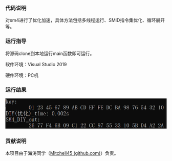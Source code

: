 ### 代码说明

对sm4进行了优化加速，具体方法包括多线程运行、SMID指令集优化、循环展开等。

### 运行指导

将源码clone到本地运行main函数即可运行。

软件环境：Visual Studio 2019

硬件环境：PC机

### 运行结果

![sm4_optimize运行结果.png](https://github.com/Mitchell45/repo-course/blob/main/images%20of%20outcome/sm4_optimize%E8%BF%90%E8%A1%8C%E7%BB%93%E6%9E%9C.png)

### 贡献说明

本项目由于海涛同学（[Mitchell45 (github.com)](https://github.com/Mitchell45)）负责。

